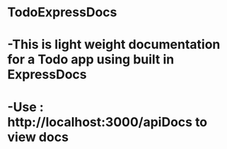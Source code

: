 # TodoExpressDocs
# -This is light weight documentation for a Todo app using built in ExpressDocs
# -Use : http://localhost:3000/apiDocs to view docs
